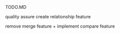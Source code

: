 TODO.MD

quality assure create relationship feature

remove merge feature + implement compare feature

